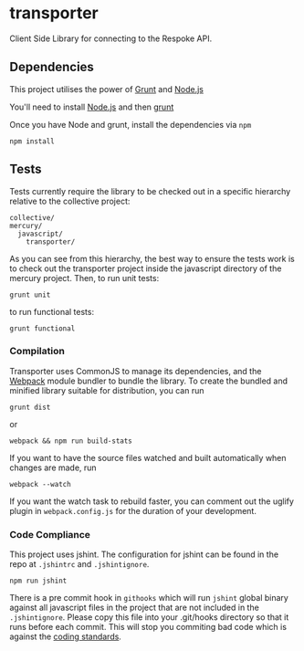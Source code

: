 # transporter

Client Side Library for connecting to the Respoke API.

## Dependencies

This project utilises the power of [Grunt](http://gruntjs.com) and [Node.js](http://nodejs.org/)

You'll need to install [Node.js](http://nodejs.org/download/) and then [grunt](http://gruntjs.com)

Once you have Node and grunt, install the dependencies via `npm`

```
npm install
```

## Tests
Tests currently require the library to be checked out in a specific hierarchy relative to the collective project:

```
collective/
mercury/
  javascript/
    transporter/
```

As you can see from this hierarchy, the best way to ensure the tests work is to check out the transporter project inside the javascript directory of the mercury project. Then, to run unit tests:

```
grunt unit
```

to run functional tests:
```
grunt functional
```

### Compilation
Transporter uses CommonJS to manage its dependencies, and the [Webpack](http://webpack.github.io/) module bundler to bundle the library. To create the bundled and minified library suitable for distribution, you can run

```
grunt dist
```

or

```
webpack && npm run build-stats
```

If you want to have the source files watched and built automatically when changes are made, run

```
webpack --watch
```

If you want the watch task to rebuild faster, you can comment out the uglify plugin in `webpack.config.js` for the duration of your development.

### Code Compliance

This project uses jshint.  The configuration for jshint can be found in the repo at `.jshintrc` and `.jshintignore`.

```
npm run jshint
```

There is a pre commit hook in `githooks` which will run `jshint` global binary against all javascript files in the project that are not included in the `.jshintignore`. Please copy this file into your .git/hooks directory so that it runs before each commit. This will stop you commiting bad code which is against the [coding standards](http://wiki.digium.internal/wiki/display/MERCURY/Coding+Conventions).
